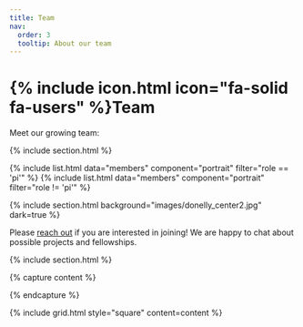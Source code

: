 ```yaml
---
title: Team
nav:
  order: 3
  tooltip: About our team
---
```


# {% include icon.html icon="fa-solid fa-users" %}Team

Meet our growing team:

{% include section.html %}

{% include list.html data="members" component="portrait" filter="role == 'pi'" %}
{% include list.html data="members" component="portrait" filter="role != 'pi'" %}

{% include section.html background="images/donelly_center2.jpg" dark=true %}

Please [reach out](/recruitment) if you are interested in joining! We are happy to chat about possible projects and fellowships. 

{% include section.html %}

{% capture content %}

{% endcapture %}

{% include grid.html style="square" content=content %}

